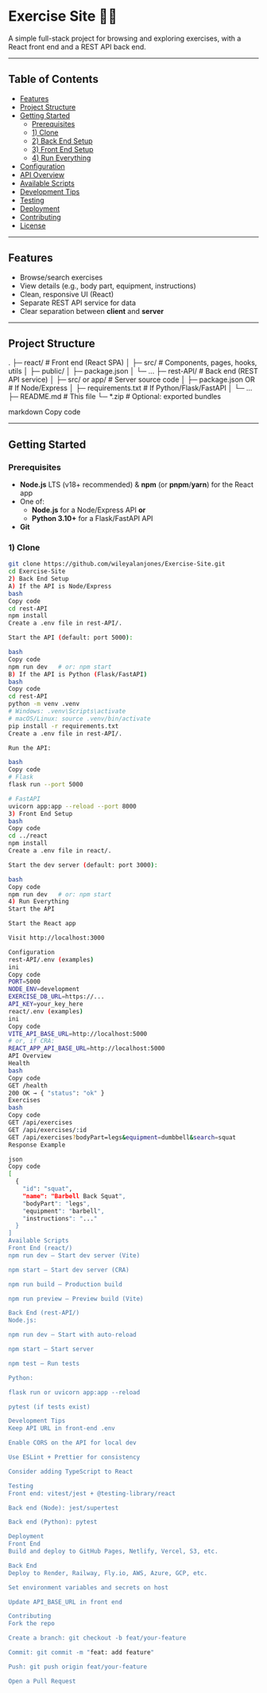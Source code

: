 # Exercise Site 🏋️‍♀️

A simple full-stack project for browsing and exploring exercises, with a React front end and a REST API back end.

---

## Table of Contents

- [Features](#features)
- [Project Structure](#project-structure)
- [Getting Started](#getting-started)
  - [Prerequisites](#prerequisites)
  - [1) Clone](#1-clone)
  - [2) Back End Setup](#2-back-end-setup)
  - [3) Front End Setup](#3-front-end-setup)
  - [4) Run Everything](#4-run-everything)
- [Configuration](#configuration)
- [API Overview](#api-overview)
- [Available Scripts](#available-scripts)
- [Development Tips](#development-tips)
- [Testing](#testing)
- [Deployment](#deployment)
- [Contributing](#contributing)
- [License](#license)

---

## Features

- Browse/search exercises  
- View details (e.g., body part, equipment, instructions)  
- Clean, responsive UI (React)  
- Separate REST API service for data  
- Clear separation between **client** and **server**

---

## Project Structure

.
├─ react/ # Front end (React SPA)
│ ├─ src/ # Components, pages, hooks, utils
│ ├─ public/
│ ├─ package.json
│ └─ ...
├─ rest-API/ # Back end (REST API service)
│ ├─ src/ or app/ # Server source code
│ ├─ package.json OR # If Node/Express
│ ├─ requirements.txt # If Python/Flask/FastAPI
│ └─ ...
├─ README.md # This file
└─ *.zip # Optional: exported bundles

markdown
Copy code

---

## Getting Started

### Prerequisites

- **Node.js** LTS (v18+ recommended) & **npm** (or **pnpm**/**yarn**) for the React app  
- One of:  
  - **Node.js** for a Node/Express API **or**  
  - **Python 3.10+** for a Flask/FastAPI API  
- **Git**

### 1) Clone

```bash
git clone https://github.com/wileyalanjones/Exercise-Site.git
cd Exercise-Site
2) Back End Setup
A) If the API is Node/Express
bash
Copy code
cd rest-API
npm install
Create a .env file in rest-API/.

Start the API (default: port 5000):

bash
Copy code
npm run dev   # or: npm start
B) If the API is Python (Flask/FastAPI)
bash
Copy code
cd rest-API
python -m venv .venv
# Windows: .venv\Scripts\activate
# macOS/Linux: source .venv/bin/activate
pip install -r requirements.txt
Create a .env file in rest-API/.

Run the API:

bash
Copy code
# Flask
flask run --port 5000

# FastAPI
uvicorn app:app --reload --port 8000
3) Front End Setup
bash
Copy code
cd ../react
npm install
Create a .env file in react/.

Start the dev server (default: port 3000):

bash
Copy code
npm run dev   # or: npm start
4) Run Everything
Start the API

Start the React app

Visit http://localhost:3000

Configuration
rest-API/.env (examples)
ini
Copy code
PORT=5000
NODE_ENV=development
EXERCISE_DB_URL=https://...
API_KEY=your_key_here
react/.env (examples)
ini
Copy code
VITE_API_BASE_URL=http://localhost:5000
# or, if CRA:
REACT_APP_API_BASE_URL=http://localhost:5000
API Overview
Health
bash
Copy code
GET /health
200 OK → { "status": "ok" }
Exercises
bash
Copy code
GET /api/exercises
GET /api/exercises/:id
GET /api/exercises?bodyPart=legs&equipment=dumbbell&search=squat
Response Example

json
Copy code
[
  {
    "id": "squat",
    "name": "Barbell Back Squat",
    "bodyPart": "legs",
    "equipment": "barbell",
    "instructions": "..."
  }
]
Available Scripts
Front End (react/)
npm run dev — Start dev server (Vite)

npm start — Start dev server (CRA)

npm run build — Production build

npm run preview — Preview build (Vite)

Back End (rest-API/)
Node.js:

npm run dev — Start with auto-reload

npm start — Start server

npm test — Run tests

Python:

flask run or uvicorn app:app --reload

pytest (if tests exist)

Development Tips
Keep API URL in front-end .env

Enable CORS on the API for local dev

Use ESLint + Prettier for consistency

Consider adding TypeScript to React

Testing
Front end: vitest/jest + @testing-library/react

Back end (Node): jest/supertest

Back end (Python): pytest

Deployment
Front End
Build and deploy to GitHub Pages, Netlify, Vercel, S3, etc.

Back End
Deploy to Render, Railway, Fly.io, AWS, Azure, GCP, etc.

Set environment variables and secrets on host

Update API_BASE_URL in front end

Contributing
Fork the repo

Create a branch: git checkout -b feat/your-feature

Commit: git commit -m "feat: add feature"

Push: git push origin feat/your-feature

Open a Pull Request
